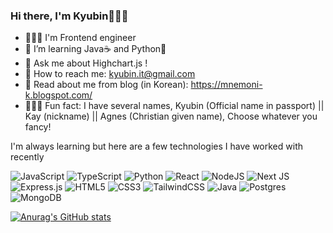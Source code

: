 ### Hi there, I'm Kyubin🙋🏻‍♀️

<!--
**kyubinAgnes/KyubinAgnes** is a ✨ _special_ ✨ repository because its `README.md` (this file) appears on your GitHub profile.

Here are some ideas to get you started:

- 👩🏻‍💻 I'm Frontend engineer
- 🌱 I’m learning Java☕️ and Python🦀
- 💬 Ask me about Highchart.js !
- 💌 How to reach me: kyubin.it@gmail.com
- 📄 Read about me from blog (in Korean): https://mnemoni-k.blogspot.com/
- 💁🏻‍♀️ Fun fact: I have several names, Kyubin (Official name in passport) || Kay (nickname) || Agnes (Christian given name), Choose whatever you fancy!
-->

- 👩🏻‍💻 I'm Frontend engineer
- 🌱 I’m learning Java☕️ and Python🦀
- 💬 Ask me about Highchart.js !
- 💌 How to reach me: kyubin.it@gmail.com
- 📄 Read about me from blog (in Korean): https://mnemoni-k.blogspot.com/
- 💁🏻‍♀️ Fun fact: I have several names, Kyubin (Official name in passport) || Kay (nickname) || Agnes (Christian given name), Choose whatever you fancy!
  
I'm always learning but here are a few technologies I have worked with recently

![JavaScript](https://img.shields.io/badge/javascript-%23323330.svg?style=for-the-badge&logo=javascript&logoColor=%23F7DF1E)
![TypeScript](https://img.shields.io/badge/typescript-%23007ACC.svg?style=for-the-badge&logo=typescript&logoColor=white)
![Python](https://img.shields.io/badge/python-3670A0?style=for-the-badge&logo=python&logoColor=ffdd54)
![React](https://img.shields.io/badge/react-%2320232a.svg?style=for-the-badge&logo=react&logoColor=%2361DAFB)
![NodeJS](https://img.shields.io/badge/node.js-6DA55F?style=for-the-badge&logo=node.js&logoColor=white)
![Next JS](https://img.shields.io/badge/Next-black?style=for-the-badge&logo=next.js&logoColor=white)
![Express.js](https://img.shields.io/badge/express.js-%23404d59.svg?style=for-the-badge&logo=express&logoColor=%2361DAFB)
![HTML5](https://img.shields.io/badge/html5-%23E34F26.svg?style=for-the-badge&logo=html5&logoColor=white)
![CSS3](https://img.shields.io/badge/css3-%231572B6.svg?style=for-the-badge&logo=css3&logoColor=white)
![TailwindCSS](https://img.shields.io/badge/tailwindcss-%2338B2AC.svg?style=for-the-badge&logo=tailwind-css&logoColor=white)
![Java](https://img.shields.io/badge/java-%23ED8B00.svg?style=for-the-badge&logo=openjdk&logoColor=white)
![Postgres](https://img.shields.io/badge/postgres-%23316192.svg?style=for-the-badge&logo=postgresql&logoColor=white)
![MongoDB](https://img.shields.io/badge/MongoDB-%234ea94b.svg?style=for-the-badge&logo=mongodb&logoColor=white)


[![Anurag's GitHub stats](https://github-readme-stats.vercel.app/api?username=kyubinAgnes&theme=noctis_minimus)](https://github.com/anuraghazra/github-readme-stats)


